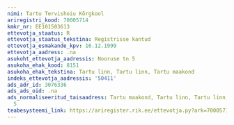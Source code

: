 ```yaml
---
nimi: Tartu Tervishoiu Kõrgkool
ariregistri_kood: 70005714
kmkr_nr: EE101503613
ettevotja_staatus: R
ettevotja_staatus_tekstina: Registrisse kantud
ettevotja_esmakande_kpv: 16.12.1999
ettevotja_aadress: .na
asukoht_ettevotja_aadressis: Nooruse tn 5
asukoha_ehak_kood: 8151
asukoha_ehak_tekstina: Tartu linn, Tartu linn, Tartu maakond
indeks_ettevotja_aadressis: '50411'
ads_adr_id: 3076336
ads_ads_oid: .na
ads_normaliseeritud_taisaadress: Tartu maakond, Tartu linn, Tartu linn, Nooruse tn
  5
teabesysteemi_link: https://ariregister.rik.ee/ettevotja.py?ark=70005714&ref=rekvisiidid
---
```

